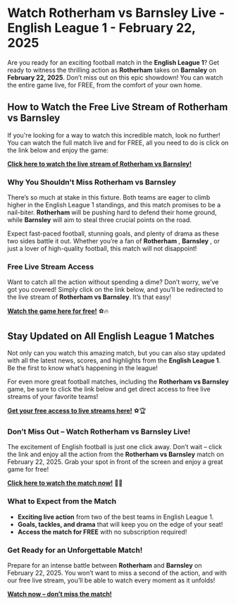 # Watch Rotherham vs Barnsley Live - English League 1 - February 22, 2025

Are you ready for an exciting football match in the **English League 1**? Get ready to witness the thrilling action as **Rotherham** takes on **Barnsley** on **February 22, 2025**. Don’t miss out on this epic showdown! You can watch the entire game live, for FREE, from the comfort of your own home.

## How to Watch the Free Live Stream of Rotherham vs Barnsley

If you're looking for a way to watch this incredible match, look no further! You can watch the full match live and for FREE, all you need to do is click on the link below and enjoy the game:

[**Click here to watch the live stream of Rotherham vs Barnsley!**](https://tinyurl.com/livestreamfreeo?st=Rotherham+vs+Barnsley&si=gh)

### Why You Shouldn't Miss Rotherham vs Barnsley

There’s so much at stake in this fixture. Both teams are eager to climb higher in the English League 1 standings, and this match promises to be a nail-biter. **Rotherham** will be pushing hard to defend their home ground, while **Barnsley** will aim to steal three crucial points on the road.

Expect fast-paced football, stunning goals, and plenty of drama as these two sides battle it out. Whether you’re a fan of **Rotherham** , **Barnsley** , or just a lover of high-quality football, this match will not disappoint!

### Free Live Stream Access

Want to catch all the action without spending a dime? Don’t worry, we’ve got you covered! Simply click on the link below, and you’ll be redirected to the live stream of **Rotherham vs Barnsley**. It’s that easy!

[**Watch the game here for free!**](https://tinyurl.com/livestreamfreeo?st=Rotherham+vs+Barnsley&si=gh) ⚽🔥

## Stay Updated on All English League 1 Matches

Not only can you watch this amazing match, but you can also stay updated with all the latest news, scores, and highlights from the **English League 1**. Be the first to know what’s happening in the league!

For even more great football matches, including the **Rotherham vs Barnsley** game, be sure to click the link below and get direct access to free live streams of your favorite teams!

[**Get your free access to live streams here!**](https://tinyurl.com/livestreamfreeo?st=Rotherham+vs+Barnsley&si=gh) ⚽🏆

### Don’t Miss Out – Watch Rotherham vs Barnsley Live!

The excitement of English football is just one click away. Don’t wait – click the link and enjoy all the action from the **Rotherham vs Barnsley** match on February 22, 2025. Grab your spot in front of the screen and enjoy a great game for free!

[**Click here to watch the match now!**](https://tinyurl.com/livestreamfreeo?st=Rotherham+vs+Barnsley&si=gh) 🎉🔥

### What to Expect from the Match

- **Exciting live action** from two of the best teams in English League 1.
- **Goals, tackles, and drama** that will keep you on the edge of your seat!
- **Access the match for FREE** with no subscription required!

### Get Ready for an Unforgettable Match!

Prepare for an intense battle between **Rotherham** and **Barnsley** on February 22, 2025. You won’t want to miss a second of the action, and with our free live stream, you’ll be able to watch every moment as it unfolds!

[**Watch now – don’t miss the match!**](https://tinyurl.com/livestreamfreeo?st=Rotherham+vs+Barnsley&si=gh)
